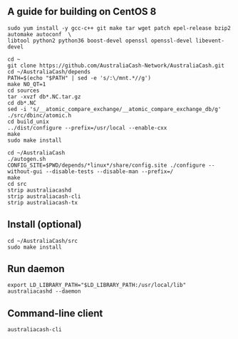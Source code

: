 A guide for building on CentOS 8
------------------------------------------

```
sudo yum install -y gcc-c++ git make tar wget patch epel-release bzip2 automake autoconf  \
libtool python2 python36 boost-devel openssl openssl-devel libevent-devel

cd ~
git clone https://github.com/AustraliaCash-Network/AustraliaCash.git
cd ~/AustraliaCash/depends
PATH=$(echo "$PATH" | sed -e 's/:\/mnt.*//g') 
make NO_QT=1
cd sources
tar -xvzf db*.NC.tar.gz
cd db*.NC
sed -i 's/__atomic_compare_exchange/__atomic_compare_exchange_db/g' ./src/dbinc/atomic.h
cd build_unix
../dist/configure --prefix=/usr/local --enable-cxx
make
sudo make install

cd ~/AustraliaCash
./autogen.sh
CONFIG_SITE=$PWD/depends/*linux*/share/config.site ./configure --without-gui --disable-tests --disable-man --prefix=/
make
cd src
strip australiacashd
strip australiacash-cli
strip australiacash-tx

```

Install (optional)
------------------------------------------
```
cd ~/AustraliaCash/src
sudo make install
```

Run daemon
------------------------------------------
```
export LD_LIBRARY_PATH="$LD_LIBRARY_PATH:/usr/local/lib"
australiacashd --daemon
```

Command-line client
------------------------------------------
```
australiacash-cli
```
